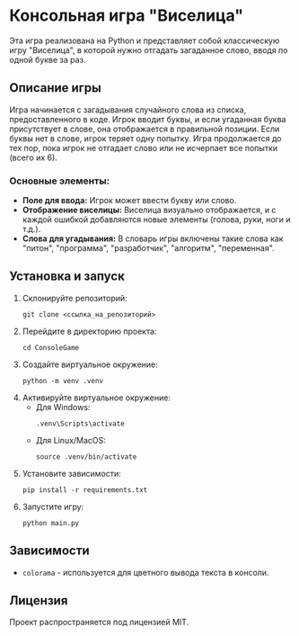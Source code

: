 
# Консольная игра "Виселица"

Эта игра реализована на Python и представляет собой классическую игру "Виселица", в которой нужно отгадать загаданное слово, вводя по одной букве за раз.

## Описание игры

Игра начинается с загадывания случайного слова из списка, предоставленного в коде. Игрок вводит буквы, и если угаданная буква присутствует в слове, она отображается в правильной позиции. Если буквы нет в слове, игрок теряет одну попытку. Игра продолжается до тех пор, пока игрок не отгадает слово или не исчерпает все попытки (всего их 6).

### Основные элементы:
- **Поле для ввода:** Игрок может ввести букву или слово.
- **Отображение виселицы:** Виселица визуально отображается, и с каждой ошибкой добавляются новые элементы (голова, руки, ноги и т.д.).
- **Слова для угадывания:** В словарь игры включены такие слова как "питон", "программа", "разработчик", "алгоритм", "переменная".

## Установка и запуск

1. Склонируйте репозиторий:
    ```
    git clone <ссылка_на_репозиторий>
    ```
2. Перейдите в директорию проекта:
    ```
    cd ConsoleGame
    ```
3. Создайте виртуальное окружение:
    ```
    python -m venv .venv
    ```
4. Активируйте виртуальное окружение:
    - Для Windows:
        ```
        .venv\Scripts\activate
        ```
    - Для Linux/MacOS:
        ```
        source .venv/bin/activate
        ```
5. Установите зависимости:
    ```
    pip install -r requirements.txt
    ```
6. Запустите игру:
    ```
    python main.py
    ```

## Зависимости

- `colorama` - используется для цветного вывода текста в консоли.

## Лицензия

Проект распространяется под лицензией MIT.
